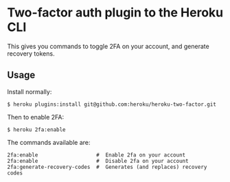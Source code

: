 # Two-factor auth plugin to the Heroku CLI

This gives you commands to toggle 2FA on your account, and generate recovery tokens.

## Usage

Install normally:

```
$ heroku plugins:install git@github.com:heroku/heroku-two-factor.git
```

Then to enable 2FA:

```
$ heroku 2fa:enable
```

The commands available are:

```
2fa:enable                   #  Enable 2fa on your account
2fa:enable                   #  Disable 2fa on your account
2fa:generate-recovery-codes  #  Generates (and replaces) recovery codes
```
